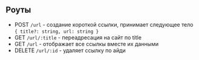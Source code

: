## Роуты

- POST `/url` - создание короткой ссылки, принимает следующее тело `{ title?: string, url: string }`
- GET `/url/:title` - переадресация на сайт по title
- GET `/url` - отображает все ссылкы вместе их данными
- DELETE `/url/:id` - удаляет ссылку по айди
